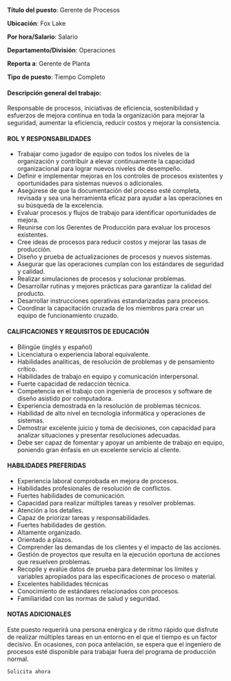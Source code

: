 __Título del puesto__: Gerente de Procesos

__Ubicación__: Fox Lake

__Por hora/Salario__: Salario

__Departamento/División__: Operaciones

__Reporta a__: Gerente de Planta

__Tipo de puesto__: Tiempo Completo

#### Descripción general del trabajo:
Responsable de procesos, iniciativas de eficiencia, sostenibilidad y esfuerzos de mejora continua en toda la organización para mejorar la seguridad, aumentar la eficiencia, reducir costos y mejorar la consistencia.

#### ROL Y RESPONSABILIDADES
<ul>
    <li>Trabajar como jugador de equipo con todos los niveles de la organización y contribuir a elevar continuamente la capacidad organizacional para lograr nuevos niveles de desempeño.</li>
    <li>Definir e implementar mejoras en los controles de procesos existentes y oportunidades para sistemas nuevos o adicionales.</li>
    <li>Asegúrese de que la documentación del proceso esté completa, revisada y sea una herramienta eficaz para ayudar a las operaciones en su búsqueda de la excelencia.</li>
    <li>Evaluar procesos y flujos de trabajo para identificar oportunidades de mejora.</li>
    <li>Reunirse con los Gerentes de Producción para evaluar los procesos existentes.</li>
    <li>Cree ideas de procesos para reducir costos y mejorar las tasas de producción.</li>
    <li>Diseño y prueba de actualizaciones de procesos y nuevos sistemas.</li>
    <li>Asegurar que las operaciones cumplan con los estándares de seguridad y calidad.</li>
    <li>Realizar simulaciones de procesos y solucionar problemas.</li>
    <li>Desarrollar rutinas y mejores prácticas para garantizar la calidad del producto.</li>
    <li>Desarrollar instrucciones operativas estandarizadas para procesos.</li>
    <li>Coordinar la capacitación cruzada de los miembros para crear un equipo de funcionamiento cruzado.</li>
</ul>

#### CALIFICACIONES Y REQUISITOS DE EDUCACIÓN
<ul>
    <li>Bilingüe (inglés y español)</li>
    <li>Licenciatura o experiencia laboral equivalente.</li>
    <li>Habilidades analíticas, de resolución de problemas y de pensamiento crítico.</li>
    <li>Habilidades de trabajo en equipo y comunicación interpersonal.</li>
    <li>Fuerte capacidad de redacción técnica.</li>
    <li>Competencia en el trabajo con ingeniería de procesos y software de diseño asistido por computadora.</li>
    <li>Experiencia demostrada en la resolución de problemas técnicos.</li>
    <li>Habilidad de alto nivel en tecnología informática y operaciones de sistemas.</li>
    <li>Demostrar excelente juicio y toma de decisiones, con capacidad para analizar situaciones y presentar resoluciones adecuadas.</li>
    <li>Debe ser capaz de fomentar y apoyar un ambiente de trabajo en equipo, poniendo gran énfasis en un excelente servicio al cliente.</li>
</ul>

#### HABILIDADES PREFERIDAS
<ul>
    <li>Experiencia laboral comprobada en mejora de procesos.</li>
    <li>Habilidades profesionales de resolución de conflictos.</li>
    <li>Fuertes habilidades de comunicación.</li>
    <li>Capacidad para realizar múltiples tareas y resolver problemas.</li>
    <li>Atención a los detalles.</li>
    <li>Capaz de priorizar tareas y responsabilidades.</li>
    <li>Fuertes habilidades de gestión.</li>
    <li>Altamente organizado.</li>
    <li>Orientado a plazos.</li>
    <li>Comprender las demandas de los clientes y el impacto de las acciones.</li>
    <li>Gestión de proyectos que resulta en la ejecución oportuna de acciones que resuelven problemas.</li>
    <li>Recopile y evalúe datos de prueba para determinar los límites y variables apropiados para las especificaciones de proceso o material.</li>
    <li>Excelentes habilidades técnicas</li>
    <li>Conocimiento de estándares relacionados con procesos.</li>
    <li>Familiaridad con las normas de salud y seguridad.</li>
</ul>

#### NOTAS ADICIONALES

Este puesto requerirá una persona enérgica y de ritmo rápido que disfrute de realizar múltiples tareas en un entorno en el que el tiempo es un factor decisivo. En ocasiones, con poca antelación, se espera que el ingeniero de procesos esté disponible para trabajar fuera del programa de producción normal.


```
Solicita ahora